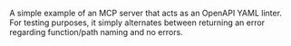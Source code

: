 A simple example of an MCP server that acts as an OpenAPI YAML linter. For testing purposes, it simply alternates between returning an error regarding function/path naming and no errors.
